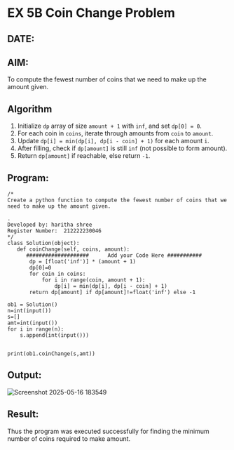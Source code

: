 # EX 5B Coin Change Problem
## DATE:

## AIM:
To compute the fewest number of coins that we need to make up the amount given.


## Algorithm

1. Initialize `dp` array of size `amount + 1` with `inf`, and set `dp[0] = 0`.
2. For each coin in `coins`, iterate through amounts from `coin` to `amount`.
3. Update `dp[i] = min(dp[i], dp[i - coin] + 1)` for each amount `i`.
4. After filling, check if `dp[amount]` is still `inf` (not possible to form amount).
5. Return `dp[amount]` if reachable, else return `-1`.

## Program:
```
/*
Create a python function to compute the fewest number of coins that we need to make up the amount given.

.
Developed by: haritha shree
Register Number:  212222230046
*/
class Solution(object):
   def coinChange(self, coins, amount):
      ####################      Add your Code Here ###########
       dp = [float('inf')] * (amount + 1)
       dp[0]=0
       for coin in coins:
           for i in range(coin, amount + 1):
               dp[i] = min(dp[i], dp[i - coin] + 1)
       return dp[amount] if dp[amount]!=float('inf') else -1
      
ob1 = Solution()
n=int(input())
s=[]
amt=int(input())
for i in range(n):
    s.append(int(input()))


print(ob1.coinChange(s,amt))
```

## Output:

![Screenshot 2025-05-16 183549](https://github.com/user-attachments/assets/20c130c0-6c7b-4b7b-a8a4-71edca2636f2)


## Result:
Thus the program was executed successfully for finding the minimum number of coins required to make amount.
